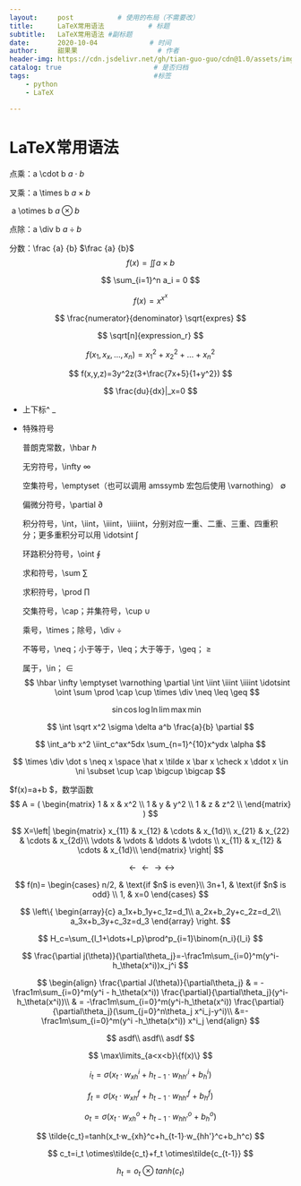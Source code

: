 ```yaml
---
layout:     post           # 使用的布局（不需要改）
title:      LaTeX常用语法           # 标题 
subtitle:   LaTeX常用语法 #副标题
date:       2020-10-04             # 时间
author:     甜果果                    # 作者
header-img: https://cdn.jsdelivr.net/gh/tian-guo-guo/cdn@1.0/assets/img/post-bg-coffee.jpeg    #背景图片
catalog: true                       # 是否归档
tags:                               #标签
    - python
    - LaTeX

---
```


# LaTeX常用语法

点乘：a \cdot b $a \cdot b$

叉乘：a \times b $a \times b$

​			a \otimes b $a \otimes b$

点除：a \div b $a \div b$ 

分数：\frac {a} {b} $\frac {a} {b}$
$$
f(x)=\iint a\times b
$$

$$
\sum_{i=1}^n a_i = 0
$$

$$
f(x)=x^{x^x}
$$

$$
\frac{numerator}{denominator} \sqrt{expres}
$$

$$
\sqrt[n]{expression_r}
$$

$$
f(x_1,x_x,\dots,x_n)=x_1^2+x_2^2+\ldots+x_n^2
$$

$$
f(x,y,z)=3y^2z(3+\frac{7x+5}{1+y^2})
$$

$$
\frac{du}{dx}|_x=0
$$

- 上下标^   _

- 特殊符号

    普朗克常数，\hbar  $\hbar$

    无穷符号，\infty $\infty$

    空集符号，\emptyset（也可以调用 amssymb 宏包后使用 \varnothing） $\emptyset$

    偏微分符号，\partial $\partial$

    积分符号，\int，\iint，\iiint，\iiiint，分别对应一重、二重、三重、四重积分；更多重积分可以用 \idotsint $\int$

    环路积分符号，\oint $\oint$

    求和符号，\sum $\sum$

    求积符号，\prod $\prod$

    交集符号，\cap；并集符号，\cup $\cup$

    乘号，\times；除号，\div $\div$

    不等号，\neq；小于等于，\leq；大于等于，\geq； $\geq$

    属于，\in； $\in$
    $$
    \hbar   \infty  \emptyset \varnothing \partial \int \iint \iiint \iiiint \idotsint \oint \sum \prod \cap \cup \times  \div  \neq  \leq  \geq 
    $$

    $$
    \sin \cos \log \ln \lim \max \min
    $$

$$
\int \sqrt x^2 \sigma \delta  a^b \frac{a}{b} \partial 
$$

$$
\int_a^b x^2 \iint_c^ax^5dx \sum_{n=1}^{10}x^ydx \alpha 
$$

$$
\times \div \dot s \neq x \space \hat x \tilde x \bar x \check x \ddot x \in \ni \subset \cup \cap \bigcup \bigcap
$$

$f(x)=a+b $，数学函数
$$
A = (
\begin{matrix}
1 & x & x^2 \\
1 & y & y^2 \\
1 & z & z^2 \\
\end{matrix}
)
$$

$$
X=\left|
	\begin{matrix}
		x_{11} & x_{12} & \cdots & x_{1d}\\
		x_{21} & x_{22} & \cdots & x_{2d}\\
		\vdots & \vdots & \ddots & \vdots \\
		x_{11} & x_{12} & \cdots & x_{1d}\\
	\end{matrix}
\right|
$$

$$
\leftarrow  \longleftarrow \longrightarrow \longleftrightarrow
$$

$$
f(n)=
	\begin{cases}
		n/2, & \text{if $n$ is even}\\
		3n+1, & \text{if $n$ is odd} \\
		1, & x=0
	\end{cases}
$$

$$
\left\{
	\begin{array}{c}
		a_1x+b_1y+c_1z=d_1\\
		a_2x+b_2y+c_2z=d_2\\
		a_3x+b_3y+c_3z=d_3
	\end{array}
\right.
$$

$$
H_c=\sum_{l_1+\dots+l_p}\prod^p_{i=1}\binom{n_i}{l_i}
$$

$$
\frac{\partial j(\theta)}{\partial\theta_j}=-\frac1m\sum_{i=0}^m(y^i-h_\theta(x^i))x_j^i
$$

$$
\begin{align}
	\frac{\partial J(\theta)}{\partial\theta_j}
	& = -\frac1m\sum_{i=0}^m(y^i - h_\theta(x^i)) \frac{\partial}{\partial\theta_j}(y^i-h_\theta(x^i))\\
	& = -\frac1m\sum_{i=0}^m(y^i-h_\theta(x^i)) \frac{\partial}{\partial\theta_j}(\sum_{j=0}^n\theta_j x^i_j-y^i)\\
	&=-\frac1m\sum_{i=0}^m(y^i -h_\theta(x^i)) x^i_j
\end{align}
$$

$$
asdf\\
asdf\\
asdf
$$

$$
\max\limits_{a<x<b}\{f(x)\}
$$


$$
i_t=\sigma(x_t·w_{xh}^i+h_{t-1}·w_{hh'}^i+b_h^i)
$$

$$
f_t=\sigma(x_t·w_{xh}^f+h_{t-1}·w_{hh'}^f+b_h^f)
$$

$$
o_t=\sigma(x_t·w_{xh}^o+h_{t-1}·w_{hh'}^o+b_h^o)
$$

$$
\tilde{c_t}=tanh(x_t·w_{xh}^c+h_{t-1}·w_{hh'}^c+b_h^c)
$$

$$
c_t=i_t \otimes\tilde{c_t}+f_t \otimes\tilde{c_{t-1}}
$$

$$
h_t = o_t \otimes tanh(c_t)
$$

